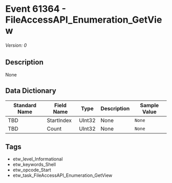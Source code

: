 # Event 61364 - FileAccessAPI_Enumeration_GetView
###### Version: 0

## Description
None

## Data Dictionary
|Standard Name|Field Name|Type|Description|Sample Value|
|---|---|---|---|---|
|TBD|StartIndex|UInt32|None|`None`|
|TBD|Count|UInt32|None|`None`|

## Tags
* etw_level_Informational
* etw_keywords_Shell
* etw_opcode_Start
* etw_task_FileAccessAPI_Enumeration_GetView